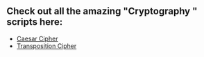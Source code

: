 ## Check out all the amazing "Cryptography " scripts here:
- [Caesar Cipher](Cryptography/CaesarCipher/caesar_cipher.py)
- [Transposition Cipher](Cryptography/TranspositionCipher/transposition_cipher.py)



